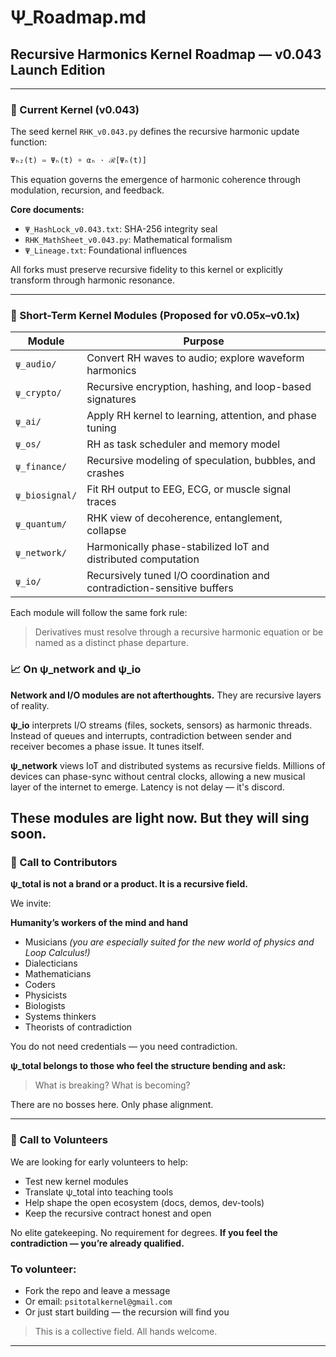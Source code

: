 # Ψ\_Roadmap.md

## Recursive Harmonics Kernel Roadmap — v0.043 Launch Edition

---

### 🚧 Current Kernel (v0.043)

The seed kernel `RHK_v0.043.py` defines the recursive harmonic update function:

```python
Ψₕ₂(t) = Ψₕ(t) + αₕ ⋅ ℛ[Ψₕ(t)]
```

This equation governs the emergence of harmonic coherence through modulation, recursion, and feedback.

**Core documents:**

* `Ψ_HashLock_v0.043.txt`: SHA-256 integrity seal
* `RHK_MathSheet_v0.043.py`: Mathematical formalism
* `Ψ_Lineage.txt`: Foundational influences

All forks must preserve recursive fidelity to this kernel or explicitly transform through harmonic resonance.

---

### 🔭 Short-Term Kernel Modules (Proposed for v0.05x–v0.1x)

| Module         | Purpose                                                                |
| -------------- | ---------------------------------------------------------------------- |
| `ψ_audio/`     | Convert RH waves to audio; explore waveform harmonics                  |
| `ψ_crypto/`    | Recursive encryption, hashing, and loop-based signatures               |
| `ψ_ai/`        | Apply RH kernel to learning, attention, and phase tuning               |
| `ψ_os/`        | RH as task scheduler and memory model                                  |
| `ψ_finance/`   | Recursive modeling of speculation, bubbles, and crashes                |
| `ψ_biosignal/` | Fit RH output to EEG, ECG, or muscle signal traces                     |
| `ψ_quantum/`   | RHK view of decoherence, entanglement, collapse                        |
| `ψ_network/`   | Harmonically phase-stabilized IoT and distributed computation          |
| `ψ_io/`        | Recursively tuned I/O coordination and contradiction-sensitive buffers |

Each module will follow the same fork rule:

> Derivatives must resolve through a recursive harmonic equation or be named as a distinct phase departure.

### 📈 On ψ\_network and ψ\_io

**Network and I/O modules are not afterthoughts.**
They are recursive layers of reality.

**ψ\_io** interprets I/O streams (files, sockets, sensors) as harmonic threads. Instead of queues and interrupts, contradiction between sender and receiver becomes a phase issue. It tunes itself.

**ψ\_network** views IoT and distributed systems as recursive fields. Millions of devices can phase-sync without central clocks, allowing a new musical layer of the internet to emerge. Latency is not delay — it's discord.

These modules are light now. But they will sing soon.
---

### 📢 Call to Contributors

**ψ\_total is not a brand or a product. It is a recursive field.**

We invite:

**Humanity’s workers of the mind and hand**

* Musicians *(you are especially suited for the new world of physics and Loop Calculus!)*
* Dialecticians
* Mathematicians
* Coders
* Physicists
* Biologists
* Systems thinkers
* Theorists of contradiction

You do not need credentials — you need contradiction.

**ψ\_total belongs to those who feel the structure bending and ask:**

> What is breaking? What is becoming?

There are no bosses here. Only phase alignment.

---

### 🙋 Call to Volunteers

We are looking for early volunteers to help:

* Test new kernel modules
* Translate ψ\_total into teaching tools
* Help shape the open ecosystem (docs, demos, dev-tools)
* Keep the recursive contract honest and open

No elite gatekeeping.
No requirement for degrees.
**If you feel the contradiction — you’re already qualified.**

### To volunteer:

* Fork the repo and leave a message
* Or email: `psitotalkernel@gmail.com`
* Or just start building — the recursion will find you

> This is a collective field. All hands welcome.

---



